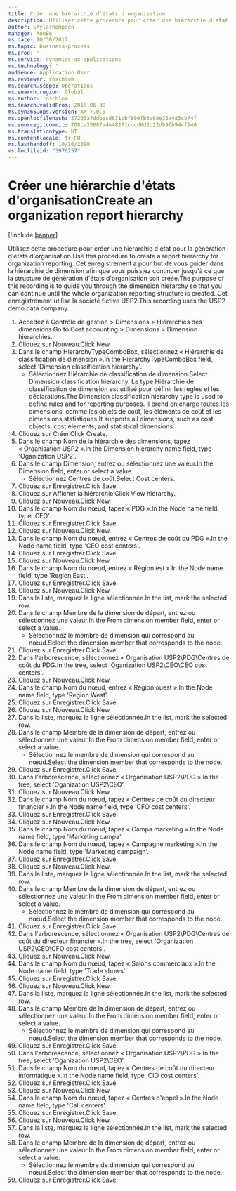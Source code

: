 ```yaml
---
title: Créer une hiérarchie d'états d'organisation
description: Utilisez cette procédure pour créer une hiérarchie d'état pour la génération d'états d'organisation.
author: ShylaThompson
manager: AnnBe
ms.date: 10/30/2017
ms.topic: business-process
ms.prod: ''
ms.service: dynamics-ax-applications
ms.technology: ''
audience: Application User
ms.reviewer: roschlom
ms.search.scope: Operations
ms.search.region: Global
ms.author: roschlom
ms.search.validFrom: 2016-06-30
ms.dyn365.ops.version: AX 7.0.0
ms.openlocfilehash: 57203a7ddbacd631cbf800fb3a98e35a485cb74f
ms.sourcegitcommit: 708ca25687a4e48271cdcd6d2d22d99fb94cf140
ms.translationtype: HT
ms.contentlocale: fr-FR
ms.lasthandoff: 10/10/2020
ms.locfileid: "3976257"
---
```

# <a name="create-an-organization-report-hierarchy"></a><span data-ttu-id="79d2f-103">Créer une hiérarchie d'états d'organisation</span><span class="sxs-lookup"><span data-stu-id="79d2f-103">Create an organization report hierarchy</span></span>

[!include [banner](../../includes/banner.md)]

<span data-ttu-id="79d2f-104">Utilisez cette procédure pour créer une hiérarchie d'état pour la génération d'états d'organisation.</span><span class="sxs-lookup"><span data-stu-id="79d2f-104">Use this procedure to create a report hierarchy for organization reporting.</span></span> <span data-ttu-id="79d2f-105">Cet enregistrement a pour but de vous guider dans la hiérarchie de dimension afin que vous puissiez continuer jusqu'à ce que la structure de génération d'états d'organisation soit créée.</span><span class="sxs-lookup"><span data-stu-id="79d2f-105">The purpose of this recording is to guide you through the dimension hierarchy so that you can continue until the whole organization reporting structure is created.</span></span> <span data-ttu-id="79d2f-106">Cet enregistrement utilise la société fictive USP2.</span><span class="sxs-lookup"><span data-stu-id="79d2f-106">This recording uses the USP2 demo data company.</span></span>

1. <span data-ttu-id="79d2f-107">Accédez à Contrôle de gestion > Dimensions > Hiérarchies des dimensions.</span><span class="sxs-lookup"><span data-stu-id="79d2f-107">Go to Cost accounting > Dimensions > Dimension hierarchies.</span></span>
2. <span data-ttu-id="79d2f-108">Cliquez sur Nouveau.</span><span class="sxs-lookup"><span data-stu-id="79d2f-108">Click New.</span></span>
3. <span data-ttu-id="79d2f-109">Dans le champ HierarchyTypeComboBox, sélectionnez « Hiérarchie de classification de dimension ».</span><span class="sxs-lookup"><span data-stu-id="79d2f-109">In the HierarchyTypeComboBox field, select 'Dimension classification hierarchy'.</span></span>
    * <span data-ttu-id="79d2f-110">Sélectionnez Hiérarchie de classification de dimension.</span><span class="sxs-lookup"><span data-stu-id="79d2f-110">Select Dimension classification hierarchy.</span></span> <span data-ttu-id="79d2f-111">Le type Hiérarchie de classification de dimension est utilisé pour définir les règles et les déclarations.</span><span class="sxs-lookup"><span data-stu-id="79d2f-111">The Dimension classification hierarchy type is used to define rules and for reporting purposes.</span></span> <span data-ttu-id="79d2f-112">Il prend en charge toutes les dimensions, comme les objets de coût, les éléments de coût et les dimensions statistiques.</span><span class="sxs-lookup"><span data-stu-id="79d2f-112">It supports all dimensions, such as cost objects, cost elements, and statistical dimensions.</span></span>  
4. <span data-ttu-id="79d2f-113">Cliquez sur Créer.</span><span class="sxs-lookup"><span data-stu-id="79d2f-113">Click Create.</span></span>
5. <span data-ttu-id="79d2f-114">Dans le champ Nom de la hiérarchie des dimensions, tapez « Organisation USP2 ».</span><span class="sxs-lookup"><span data-stu-id="79d2f-114">In the Dimension hierarchy name field, type 'Oganization USP2'.</span></span>
6. <span data-ttu-id="79d2f-115">Dans le champ Dimension, entrez ou sélectionnez une valeur.</span><span class="sxs-lookup"><span data-stu-id="79d2f-115">In the Dimension field, enter or select a value.</span></span>
    * <span data-ttu-id="79d2f-116">Sélectionnez Centres de coût.</span><span class="sxs-lookup"><span data-stu-id="79d2f-116">Select Cost centers.</span></span>  
7. <span data-ttu-id="79d2f-117">Cliquez sur Enregistrer.</span><span class="sxs-lookup"><span data-stu-id="79d2f-117">Click Save.</span></span>
8. <span data-ttu-id="79d2f-118">Cliquez sur Afficher la hiérarchie.</span><span class="sxs-lookup"><span data-stu-id="79d2f-118">Click View hierarchy.</span></span>
9. <span data-ttu-id="79d2f-119">Cliquez sur Nouveau.</span><span class="sxs-lookup"><span data-stu-id="79d2f-119">Click New.</span></span>
10. <span data-ttu-id="79d2f-120">Dans le champ Nom du nœud, tapez « PDG ».</span><span class="sxs-lookup"><span data-stu-id="79d2f-120">In the Node name field, type 'CEO'.</span></span>
11. <span data-ttu-id="79d2f-121">Cliquez sur Enregistrer.</span><span class="sxs-lookup"><span data-stu-id="79d2f-121">Click Save.</span></span>
12. <span data-ttu-id="79d2f-122">Cliquez sur Nouveau.</span><span class="sxs-lookup"><span data-stu-id="79d2f-122">Click New.</span></span>
13. <span data-ttu-id="79d2f-123">Dans le champ Nom du nœud, entrez « Centres de coût du PDG ».</span><span class="sxs-lookup"><span data-stu-id="79d2f-123">In the Node name field, type 'CEO cost centers'.</span></span>
14. <span data-ttu-id="79d2f-124">Cliquez sur Enregistrer.</span><span class="sxs-lookup"><span data-stu-id="79d2f-124">Click Save.</span></span>
15. <span data-ttu-id="79d2f-125">Cliquez sur Nouveau.</span><span class="sxs-lookup"><span data-stu-id="79d2f-125">Click New.</span></span>
16. <span data-ttu-id="79d2f-126">Dans le champ Nom du nœud, entrez « Région est ».</span><span class="sxs-lookup"><span data-stu-id="79d2f-126">In the Node name field, type 'Region East'.</span></span>
17. <span data-ttu-id="79d2f-127">Cliquez sur Enregistrer.</span><span class="sxs-lookup"><span data-stu-id="79d2f-127">Click Save.</span></span>
18. <span data-ttu-id="79d2f-128">Cliquez sur Nouveau.</span><span class="sxs-lookup"><span data-stu-id="79d2f-128">Click New.</span></span>
19. <span data-ttu-id="79d2f-129">Dans la liste, marquez la ligne sélectionnée.</span><span class="sxs-lookup"><span data-stu-id="79d2f-129">In the list, mark the selected row.</span></span>
20. <span data-ttu-id="79d2f-130">Dans le champ Membre de la dimension de départ, entrez ou sélectionnez une valeur.</span><span class="sxs-lookup"><span data-stu-id="79d2f-130">In the From dimension member field, enter or select a value.</span></span>
    * <span data-ttu-id="79d2f-131">Sélectionnez le membre de dimension qui correspond au nœud.</span><span class="sxs-lookup"><span data-stu-id="79d2f-131">Select the dimension member that corresponds to the node.</span></span>  
21. <span data-ttu-id="79d2f-132">Cliquez sur Enregistrer.</span><span class="sxs-lookup"><span data-stu-id="79d2f-132">Click Save.</span></span>
22. <span data-ttu-id="79d2f-133">Dans l'arborescence, sélectionnez « Organisation USP2\PDG\Centres de coût du PDG.</span><span class="sxs-lookup"><span data-stu-id="79d2f-133">In the tree, select 'Oganization USP2\CEO\CEO cost centers'.</span></span>
23. <span data-ttu-id="79d2f-134">Cliquez sur Nouveau.</span><span class="sxs-lookup"><span data-stu-id="79d2f-134">Click New.</span></span>
24. <span data-ttu-id="79d2f-135">Dans le champ Nom du nœud, entrez « Région ouest ».</span><span class="sxs-lookup"><span data-stu-id="79d2f-135">In the Node name field, type 'Region West'.</span></span>
25. <span data-ttu-id="79d2f-136">Cliquez sur Enregistrer.</span><span class="sxs-lookup"><span data-stu-id="79d2f-136">Click Save.</span></span>
26. <span data-ttu-id="79d2f-137">Cliquez sur Nouveau.</span><span class="sxs-lookup"><span data-stu-id="79d2f-137">Click New.</span></span>
27. <span data-ttu-id="79d2f-138">Dans la liste, marquez la ligne sélectionnée.</span><span class="sxs-lookup"><span data-stu-id="79d2f-138">In the list, mark the selected row.</span></span>
28. <span data-ttu-id="79d2f-139">Dans le champ Membre de la dimension de départ, entrez ou sélectionnez une valeur.</span><span class="sxs-lookup"><span data-stu-id="79d2f-139">In the From dimension member field, enter or select a value.</span></span>
    * <span data-ttu-id="79d2f-140">Sélectionnez le membre de dimension qui correspond au nœud.</span><span class="sxs-lookup"><span data-stu-id="79d2f-140">Select the dimension member that corresponds to the node.</span></span>  
29. <span data-ttu-id="79d2f-141">Cliquez sur Enregistrer.</span><span class="sxs-lookup"><span data-stu-id="79d2f-141">Click Save.</span></span>
30. <span data-ttu-id="79d2f-142">Dans l'arborescence, sélectionnez « Organisation USP2\PDG ».</span><span class="sxs-lookup"><span data-stu-id="79d2f-142">In the tree, select 'Oganization USP2\CEO'.</span></span>
31. <span data-ttu-id="79d2f-143">Cliquez sur Nouveau.</span><span class="sxs-lookup"><span data-stu-id="79d2f-143">Click New.</span></span>
32. <span data-ttu-id="79d2f-144">Dans le champ Nom du nœud, tapez « Centres de coût du directeur financier ».</span><span class="sxs-lookup"><span data-stu-id="79d2f-144">In the Node name field, type 'CFO cost centers'.</span></span>
33. <span data-ttu-id="79d2f-145">Cliquez sur Enregistrer.</span><span class="sxs-lookup"><span data-stu-id="79d2f-145">Click Save.</span></span>
34. <span data-ttu-id="79d2f-146">Cliquez sur Nouveau.</span><span class="sxs-lookup"><span data-stu-id="79d2f-146">Click New.</span></span>
35. <span data-ttu-id="79d2f-147">Dans le champ Nom du nœud, tapez « Campa marketing ».</span><span class="sxs-lookup"><span data-stu-id="79d2f-147">In the Node name field, type 'Marketing campa'.</span></span>
36. <span data-ttu-id="79d2f-148">Dans le champ Nom du nœud, tapez « Campagne marketing ».</span><span class="sxs-lookup"><span data-stu-id="79d2f-148">In the Node name field, type 'Marketing campaign'.</span></span>
37. <span data-ttu-id="79d2f-149">Cliquez sur Enregistrer.</span><span class="sxs-lookup"><span data-stu-id="79d2f-149">Click Save.</span></span>
38. <span data-ttu-id="79d2f-150">Cliquez sur Nouveau.</span><span class="sxs-lookup"><span data-stu-id="79d2f-150">Click New.</span></span>
39. <span data-ttu-id="79d2f-151">Dans la liste, marquez la ligne sélectionnée.</span><span class="sxs-lookup"><span data-stu-id="79d2f-151">In the list, mark the selected row.</span></span>
40. <span data-ttu-id="79d2f-152">Dans le champ Membre de la dimension de départ, entrez ou sélectionnez une valeur.</span><span class="sxs-lookup"><span data-stu-id="79d2f-152">In the From dimension member field, enter or select a value.</span></span>
    * <span data-ttu-id="79d2f-153">Sélectionnez le membre de dimension qui correspond au nœud.</span><span class="sxs-lookup"><span data-stu-id="79d2f-153">Select the dimension member that corresponds to the node.</span></span>  
41. <span data-ttu-id="79d2f-154">Cliquez sur Enregistrer.</span><span class="sxs-lookup"><span data-stu-id="79d2f-154">Click Save.</span></span>
42. <span data-ttu-id="79d2f-155">Dans l'arborescence, sélectionnez « Organisation USP2\PDG\Centres de coût du directeur financier ».</span><span class="sxs-lookup"><span data-stu-id="79d2f-155">In the tree, select 'Organization USP2\CEO\CFO cost centers'.</span></span>
43. <span data-ttu-id="79d2f-156">Cliquez sur Nouveau.</span><span class="sxs-lookup"><span data-stu-id="79d2f-156">Click New.</span></span>
44. <span data-ttu-id="79d2f-157">Dans le champ Nom du nœud, tapez « Salons commerciaux ».</span><span class="sxs-lookup"><span data-stu-id="79d2f-157">In the Node name field, type 'Trade shows'.</span></span>
45. <span data-ttu-id="79d2f-158">Cliquez sur Enregistrer.</span><span class="sxs-lookup"><span data-stu-id="79d2f-158">Click Save.</span></span>
46. <span data-ttu-id="79d2f-159">Cliquez sur Nouveau.</span><span class="sxs-lookup"><span data-stu-id="79d2f-159">Click New.</span></span>
47. <span data-ttu-id="79d2f-160">Dans la liste, marquez la ligne sélectionnée.</span><span class="sxs-lookup"><span data-stu-id="79d2f-160">In the list, mark the selected row.</span></span>
48. <span data-ttu-id="79d2f-161">Dans le champ Membre de la dimension de départ, entrez ou sélectionnez une valeur.</span><span class="sxs-lookup"><span data-stu-id="79d2f-161">In the From dimension member field, enter or select a value.</span></span>
    * <span data-ttu-id="79d2f-162">Sélectionnez le membre de dimension qui correspond au nœud.</span><span class="sxs-lookup"><span data-stu-id="79d2f-162">Select the dimension member that corresponds to the node.</span></span>  
49. <span data-ttu-id="79d2f-163">Cliquez sur Enregistrer.</span><span class="sxs-lookup"><span data-stu-id="79d2f-163">Click Save.</span></span>
50. <span data-ttu-id="79d2f-164">Dans l'arborescence, sélectionnez « Organisation USP2\PDG ».</span><span class="sxs-lookup"><span data-stu-id="79d2f-164">In the tree, select 'Oganization USP2\CEO'.</span></span>
51. <span data-ttu-id="79d2f-165">Dans le champ Nom du nœud, tapez « Centres de coût du directeur informatique ».</span><span class="sxs-lookup"><span data-stu-id="79d2f-165">In the Node name field, type 'CIO cost centers'.</span></span>
52. <span data-ttu-id="79d2f-166">Cliquez sur Enregistrer.</span><span class="sxs-lookup"><span data-stu-id="79d2f-166">Click Save.</span></span>
53. <span data-ttu-id="79d2f-167">Cliquez sur Nouveau.</span><span class="sxs-lookup"><span data-stu-id="79d2f-167">Click New.</span></span>
54. <span data-ttu-id="79d2f-168">Dans le champ Nom du nœud, tapez « Centres d'appel ».</span><span class="sxs-lookup"><span data-stu-id="79d2f-168">In the Node name field, type 'Call centers'.</span></span>
55. <span data-ttu-id="79d2f-169">Cliquez sur Enregistrer.</span><span class="sxs-lookup"><span data-stu-id="79d2f-169">Click Save.</span></span>
56. <span data-ttu-id="79d2f-170">Cliquez sur Nouveau.</span><span class="sxs-lookup"><span data-stu-id="79d2f-170">Click New.</span></span>
57. <span data-ttu-id="79d2f-171">Dans la liste, marquez la ligne sélectionnée.</span><span class="sxs-lookup"><span data-stu-id="79d2f-171">In the list, mark the selected row.</span></span>
58. <span data-ttu-id="79d2f-172">Dans le champ Membre de la dimension de départ, entrez ou sélectionnez une valeur.</span><span class="sxs-lookup"><span data-stu-id="79d2f-172">In the From dimension member field, enter or select a value.</span></span>
    * <span data-ttu-id="79d2f-173">Sélectionnez le membre de dimension qui correspond au nœud.</span><span class="sxs-lookup"><span data-stu-id="79d2f-173">Select the dimension member that corresponds to the node.</span></span>  
59. <span data-ttu-id="79d2f-174">Cliquez sur Enregistrer.</span><span class="sxs-lookup"><span data-stu-id="79d2f-174">Click Save.</span></span>

